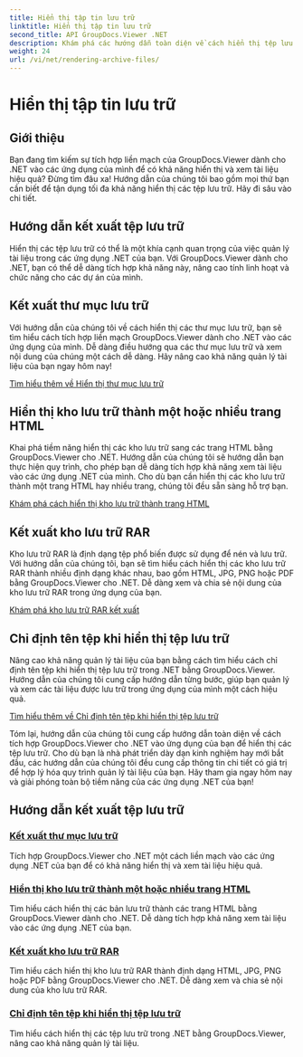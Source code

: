 ```yaml
---
title: Hiển thị tập tin lưu trữ
linktitle: Hiển thị tập tin lưu trữ
second_title: API GroupDocs.Viewer .NET
description: Khám phá các hướng dẫn toàn diện về cách hiển thị tệp lưu trữ bằng GroupDocs.Viewer cho .NET. Tích hợp liền mạch và hiệu quả vào các ứng dụng .NET của bạn.
weight: 24
url: /vi/net/rendering-archive-files/
---
```


# Hiển thị tập tin lưu trữ

## Giới thiệu

Bạn đang tìm kiếm sự tích hợp liền mạch của GroupDocs.Viewer dành cho .NET vào các ứng dụng của mình để có khả năng hiển thị và xem tài liệu hiệu quả? Đừng tìm đâu xa! Hướng dẫn của chúng tôi bao gồm mọi thứ bạn cần biết để tận dụng tối đa khả năng hiển thị các tệp lưu trữ. Hãy đi sâu vào chi tiết.

## Hướng dẫn kết xuất tệp lưu trữ

Hiển thị các tệp lưu trữ có thể là một khía cạnh quan trọng của việc quản lý tài liệu trong các ứng dụng .NET của bạn. Với GroupDocs.Viewer dành cho .NET, bạn có thể dễ dàng tích hợp khả năng này, nâng cao tính linh hoạt và chức năng cho các dự án của mình.

## Kết xuất thư mục lưu trữ

Với hướng dẫn của chúng tôi về cách hiển thị các thư mục lưu trữ, bạn sẽ tìm hiểu cách tích hợp liền mạch GroupDocs.Viewer dành cho .NET vào các ứng dụng của mình. Dễ dàng điều hướng qua các thư mục lưu trữ và xem nội dung của chúng một cách dễ dàng. Hãy nâng cao khả năng quản lý tài liệu của bạn ngay hôm nay!

[Tìm hiểu thêm về Hiển thị thư mục lưu trữ](./render-archive-folder/)

## Hiển thị kho lưu trữ thành một hoặc nhiều trang HTML

Khai phá tiềm năng hiển thị các kho lưu trữ sang các trang HTML bằng GroupDocs.Viewer cho .NET. Hướng dẫn của chúng tôi sẽ hướng dẫn bạn thực hiện quy trình, cho phép bạn dễ dàng tích hợp khả năng xem tài liệu vào các ứng dụng .NET của mình. Cho dù bạn cần hiển thị các kho lưu trữ thành một trang HTML hay nhiều trang, chúng tôi đều sẵn sàng hỗ trợ bạn.

[Khám phá cách hiển thị kho lưu trữ thành trang HTML](./render-archives-html/)

## Kết xuất kho lưu trữ RAR

Kho lưu trữ RAR là định dạng tệp phổ biến được sử dụng để nén và lưu trữ. Với hướng dẫn của chúng tôi, bạn sẽ tìm hiểu cách hiển thị các kho lưu trữ RAR thành nhiều định dạng khác nhau, bao gồm HTML, JPG, PNG hoặc PDF bằng GroupDocs.Viewer cho .NET. Dễ dàng xem và chia sẻ nội dung của kho lưu trữ RAR trong ứng dụng của bạn.

[Khám phá kho lưu trữ RAR kết xuất](./render-rar/)

## Chỉ định tên tệp khi hiển thị tệp lưu trữ

Nâng cao khả năng quản lý tài liệu của bạn bằng cách tìm hiểu cách chỉ định tên tệp khi hiển thị tệp lưu trữ trong .NET bằng GroupDocs.Viewer. Hướng dẫn của chúng tôi cung cấp hướng dẫn từng bước, giúp bạn quản lý và xem các tài liệu được lưu trữ trong ứng dụng của mình một cách hiệu quả.

[Tìm hiểu thêm về Chỉ định tên tệp khi hiển thị tệp lưu trữ](./specify-filename-render-archive/)

Tóm lại, hướng dẫn của chúng tôi cung cấp hướng dẫn toàn diện về cách tích hợp GroupDocs.Viewer cho .NET vào ứng dụng của bạn để hiển thị các tệp lưu trữ. Cho dù bạn là nhà phát triển dày dạn kinh nghiệm hay mới bắt đầu, các hướng dẫn của chúng tôi đều cung cấp thông tin chi tiết có giá trị để hợp lý hóa quy trình quản lý tài liệu của bạn. Hãy tham gia ngay hôm nay và giải phóng toàn bộ tiềm năng của các ứng dụng .NET của bạn!
## Hướng dẫn kết xuất tệp lưu trữ
### [Kết xuất thư mục lưu trữ](./render-archive-folder/)
Tích hợp GroupDocs.Viewer cho .NET một cách liền mạch vào các ứng dụng .NET của bạn để có khả năng hiển thị và xem tài liệu hiệu quả.
### [Hiển thị kho lưu trữ thành một hoặc nhiều trang HTML](./render-archives-html/)
Tìm hiểu cách hiển thị các bản lưu trữ thành các trang HTML bằng GroupDocs.Viewer dành cho .NET. Dễ dàng tích hợp khả năng xem tài liệu vào các ứng dụng .NET của bạn.
### [Kết xuất kho lưu trữ RAR](./render-rar/)
Tìm hiểu cách hiển thị kho lưu trữ RAR thành định dạng HTML, JPG, PNG hoặc PDF bằng GroupDocs.Viewer cho .NET. Dễ dàng xem và chia sẻ nội dung của kho lưu trữ RAR.
### [Chỉ định tên tệp khi hiển thị tệp lưu trữ](./specify-filename-render-archive/)
Tìm hiểu cách hiển thị các tệp lưu trữ trong .NET bằng GroupDocs.Viewer, nâng cao khả năng quản lý tài liệu.